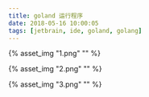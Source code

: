 ```yaml
---
title: goland 运行程序
date: 2018-05-16 10:00:05
tags: [jetbrain, ide, goland, golang]
---
```


{% asset_img "1.png" "" %}

<!--more-->

{% asset_img "2.png" "" %}

{% asset_img "3.png" "" %}